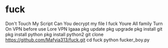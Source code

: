 # fuck
Don't Touch My Script Can You decrypt my file I fuck Youre All family
Turn On VPN before use 
Lore VPN lgaaa
pkg update 
pkg upgrade
pkg install git 
pkg install python 
pkg install python2 
git clone https://github.com/Mafyia313/fuck.git
cd fuck 
python fucker_boy.py
